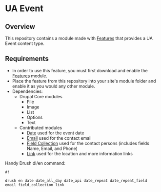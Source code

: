 # UA Event #

## Overview ##
This repository contains a module made with [Features](https://www.drupal.org/project/features) that provides a UA Event content type.

## Requirements ##
- In order to use this feature, you must first download and enable the [Features](https://www.drupal.org/project/features) module. 
- Place the feature from this repository into your site's module folder and enable it as you would any other module.
- Dependencies:
  - Drupal Core modules
    - File
    - Image
    - List
    - Options
    - Text
  - Contributed modules
    - [Date](https://www.drupal.org/project/date) used for the event date
    - [Email](https://www.drupal.org/project/email) used for the contact email
    - [Field Collection](https://www.drupal.org/project/field_collection) used for the contact persons (includes fields Name, Email, and Phone)
    - [Link](https://www.drupal.org/project/link) used for the location and more information links

Handy Drush dl/en command:

```
#!

drush en date date_all_day date_api date_repeat date_repeat_field email field_collection link 
```